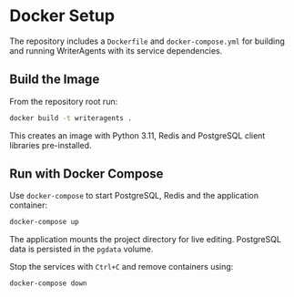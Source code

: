 # Docker Setup

The repository includes a `Dockerfile` and `docker-compose.yml` for building and running WriterAgents with its service dependencies.

## Build the Image

From the repository root run:

```bash
docker build -t writeragents .
```

This creates an image with Python 3.11, Redis and PostgreSQL client libraries pre-installed.

## Run with Docker Compose

Use `docker-compose` to start PostgreSQL, Redis and the application container:

```bash
docker-compose up
```

The application mounts the project directory for live editing. PostgreSQL data is persisted in the `pgdata` volume.

Stop the services with `Ctrl+C` and remove containers using:

```bash
docker-compose down
```
